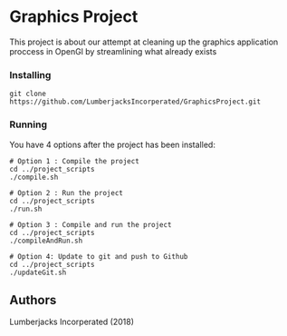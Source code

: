 # Graphics Project

This project is about our attempt at cleaning up the graphics application proccess in OpenGl by streamlining what already exists

### Installing

```
git clone https://github.com/LumberjacksIncorperated/GraphicsProject.git
```

### Running

You have 4 options after the project has been installed:

```
# Option 1 : Compile the project
cd ../project_scripts
./compile.sh

# Option 2 : Run the project
cd ../project_scripts
./run.sh

# Option 3 : Compile and run the project
cd ../project_scripts
./compileAndRun.sh

# Option 4: Update to git and push to Github
cd ../project_scripts
./updateGit.sh
```


## Authors

Lumberjacks Incorperated (2018)

